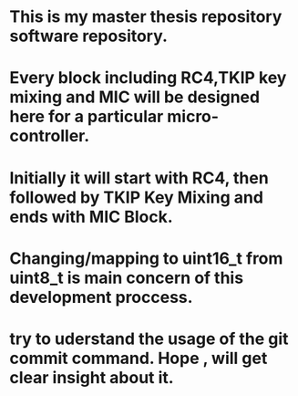 # This is my master thesis repository software repository. 
# Every block including RC4,TKIP key mixing and MIC will be designed here for a particular micro-controller.
# Initially it will start with RC4, then followed by TKIP Key Mixing and ends with MIC Block.
# Changing/mapping to uint16_t from uint8_t is main concern of this development proccess.

# try to uderstand the usage of the git commit command. Hope , will get clear insight about it.